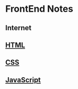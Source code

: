 # FrontEnd Notes

## Internet

## [HTML](/HTML/README.md)

## [CSS](/CSS/README.md)

## [JavaScript](/JavaScript/README.md)
